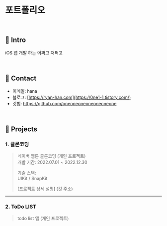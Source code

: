# 포트폴리오

</br>

## :pushpin: Intro
iOS 앱 개발 하는 어쩌고 저쩌고

</br>

## :pushpin: Contact
- 이메일: hana
- 블로그: [https://ryan-han.com](https://0ne1-1.tistory.com/)
- 깃헙: https://github.com/oneoneoneoneoneoneone

</br>

## :pushpin: Projects
### 1. 클론코딩
>네이버 웹툰 클론코딩 (개인 프로젝트)  
>개발 기간: 2022.07.01 ~ 2022.12.30
>  
>기술 스택:  
>UIKit / SnapKit
>  
>[프로젝트 상세 설명] (깃 주소)
---

### 2. ToDo LIST
>todo list 앱 (개인 프로젝트)  

